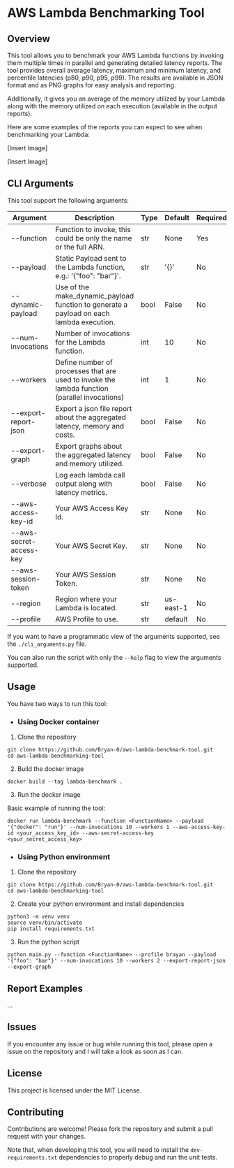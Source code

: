 # AWS Lambda Benchmarking Tool

## Overview

This tool allows you to benchmark your AWS Lambda functions by invoking them multiple times in parallel and generating detailed latency reports. The tool provides overall average latency, maximum and minimum latency, and percentile latencies (p80, p90, p95, p99). The results are available in JSON format and as PNG graphs for easy analysis and reporting.

Additionally, it gives you an average of the memory utilized by your Lambda along with the memory utilized on each execution (available in the output reports).

Here are some examples of the reports you can expect to see when benchmarking your Lambda:

[Insert Image]

[Insert Image]


## CLI Arguments

This tool support the following arguments:

| Argument                | Description                                                                                   | Type | Default   | Required |
|-------------------------|-----------------------------------------------------------------------------------------------|------|-----------|----------|
| --function              | Function to invoke, this could be only the name or the full ARN.                              | str  | None      | Yes      |
| --payload               | Static Payload sent to the Lambda function, e.g.: '{"foo": "bar"}'.                           | str  | '{}'      | No       |
| --dynamic-payload       | Use of the make_dynamic_payload function to generate a payload on each lambda execution.      | bool | False     | No       |
| --num-invocations       | Number of invocations for the Lambda function.                                                | int  | 10        | No       |
| --workers               | Define number of processes that are used to invoke the lambda function (parallel invocations) | int  | 1         | No       |
| --export-report-json    | Export a json file report about the aggregated latency, memory and costs.                     | bool | False     | No       |
| --export-graph          | Export graphs about the aggregated latency and memory utilized.                               | bool | False     | No       |
| --verbose               | Log each lambda call output along with latency metrics.                                       | bool | False     | No       |
| --aws-access-key-id     | Your AWS Access Key Id.                                                                       | str  | None      | No       |
| --aws-secret-access-key | Your AWS Secret Key.                                                                          | str  | None      | No       |
| --aws-session-token     | Your AWS Session Token.                                                                       | str  | None      | No       |
| --region                | Region where your Lambda is located.                                                          | str  | us-east-1 | No       |
| --profile               | AWS Profile to use.                                                                           | str  | default   | No       |


If you want to have a programmatic view of the arguments supported, see the `./cli_arguments.py` file.

You can also run the script with only the `--help` flag to view the arguments supported.


## Usage

You have two ways to run this tool:

- ### Using Docker container

1. Clone the repository

```
git clone https://github.com/Bryan-0/aws-lambda-benchmark-tool.git
cd aws-lambda-benchmarking-tool
```

2. Build the docker image
```
docker build --tag lambda-benchmark .
```

3. Run the docker image

Basic example of running the tool:
```
docker run lambda-benchmark --function <FunctionName> --payload '{"docker": "run"}' --num-invocations 10 --workers 1 --aws-access-key-id <your_access_key_id> --aws-secret-access-key <your_secret_access_key>
```

- ### Using Python environment

1. Clone the repository

```
git clone https://github.com/Bryan-0/aws-lambda-benchmark-tool.git
cd aws-lambda-benchmarking-tool
```

2. Create your python environment and install dependencies

```
python3 -m venv venv
source venv/bin/activate
pip install requirements.txt
```

3. Run the python script

```
python main.py --function <FunctionName> --profile brayan --payload '{"foo": "bar"}' --num-invocations 10 --workers 2 --export-report-json --export-graph
```

## Report Examples

...

## Issues

If you encounter any issue or bug while running this tool, please open a issue on the repository and I will take a look as soon as I can.

## License

This project is licensed under the MIT License.

## Contributing

Contributions are welcome! Please fork the repository and submit a pull request with your changes.

Note that, when developing this tool, you will need to install the `dev-requirements.txt` dependencies to properly debug and run the unit tests.
